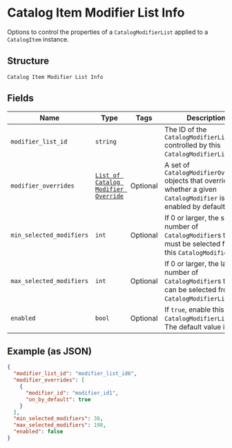 
# Catalog Item Modifier List Info

Options to control the properties of a `CatalogModifierList` applied to a `CatalogItem` instance.

## Structure

`Catalog Item Modifier List Info`

## Fields

| Name | Type | Tags | Description |
|  --- | --- | --- | --- |
| `modifier_list_id` | `string` |  | The ID of the `CatalogModifierList` controlled by this `CatalogModifierListInfo`. |
| `modifier_overrides` | [`List of Catalog Modifier Override`](/doc/models/catalog-modifier-override.md) | Optional | A set of `CatalogModifierOverride` objects that override whether a given `CatalogModifier` is enabled by default. |
| `min_selected_modifiers` | `int` | Optional | If 0 or larger, the smallest number of `CatalogModifier`s that must be selected from this `CatalogModifierList`. |
| `max_selected_modifiers` | `int` | Optional | If 0 or larger, the largest number of `CatalogModifier`s that can be selected from this `CatalogModifierList`. |
| `enabled` | `bool` | Optional | If `true`, enable this `CatalogModifierList`. The default value is `true`. |

## Example (as JSON)

```json
{
  "modifier_list_id": "modifier_list_id6",
  "modifier_overrides": [
    {
      "modifier_id": "modifier_id1",
      "on_by_default": true
    }
  ],
  "min_selected_modifiers": 38,
  "max_selected_modifiers": 198,
  "enabled": false
}
```

